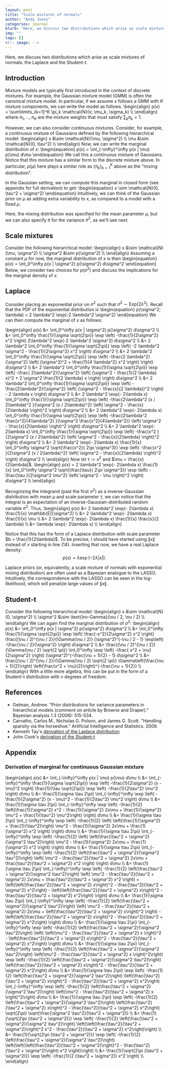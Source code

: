 ```yaml
---
layout: post
title: "Scale mixtures of normals"
author: "Andy Jones"
categories: journal
blurb: "Here, we discuss two distributions which arise as scale mixtures of normals: the Laplace and the Student-$t$."
img: ""
tags: []
<!-- image: -->
---
```


Here, we discuss two distributions which arise as scale mixtures of normals: the Laplace and the Student-$t$.

## Introduction

Mixture models are typically first introduced in the context of discrete mixtures. For example, the Gaussian mixture model (GMM) is often the canonical mixture model. In particular, if we assume $x$ follows a GMM with $K$ mixture components, we can write the model as follows.
\begin{align} p(x) = \sum\limits_{k=1}^K \pi_k \mathcal{N}(x; \mu_k, \sigma_k) \\\ \end{align}
where $\pi_1, \dots, \pi_K$ are the mixture weights that must satisfy $\sum_k \pi_k = 1$.

However, we can also consider continuous mixtures. Consider, for example, a continuous mixture of Gaussians defined by the following hierarchical model:
\begin{align} x &\sim \mathcal{N}(\mu, \sigma^2) \\\ \mu &\sim \mathcal{N}(0, \tau^2) \\\ \end{align}
Now, we can write the marginal distribution of $x$:
\begin{equation} p(x) = \int_{-\infty}^\infty p(x | \mu) p(\mu) d\mu \end{equation}
We call this a continuous mixture of Gaussians. Notice that this mixture has a similar form to the discrete mixture above. In particular, $p(\mu)$ here plays a similar role as $\{\pi_k\}_{k=1}^K$ above as the "mixing distribution".

In the Gaussian setting, we can compute this marginal in closed form (see appendix for full derivation) to get:
\begin{equation} x \sim \mathcal{N}(0, \tau^2 + \sigma^2) \end{equation}
Intuitively, we can think of the Gaussian prior on $\mu$ as adding extra variability to $x$, as compared to a model with a fixed $\mu$.

Here, the mixing distribution was specified for the mean parameter $\mu$, but we can also specify it for the variance $\sigma^2$, as we'll see next.



## Scale mixtures

Consider the following hierarchical model:
\begin{align} x &\sim \mathcal{N}(\mu, \sigma^2) \\\ \sigma^2 &\sim p(\sigma^2) \\\ \end{align}
Assuming a constant $\mu$ for now, the marginal distribution of $x$ is then
\begin{equation} p(x) = \int_0^\infty p(x | \sigma^2) p(\sigma^2) d\sigma^2 \end{equation}
Below, we consider two choices for $p(\sigma^2)$ and discuss the implications for the marginal density of $x$.

## Laplace

Consider placing an exponential prior on $\sigma^2$ such that $\sigma^2 \sim \text{Exp}(2 \lambda^2)$. Recall that the PDF of the exponential distribution is
\begin{equation} p(\sigma^2; \lambda) = 2 \lambda^2 \exp(-2 \lambda^2 \sigma^2) \end{equation}
We can then compute the marginal of $x$ as follows:

\begin{align} p(x) &= \int_0^\infty p(x | \sigma^2) p(\sigma^2) d\sigma^2 \\\ &= \int_0^\infty \frac{1}{\sigma \sqrt{2\pi}} \exp \left( -\frac{1}{2\sigma^2} x^2 \right) 2\lambda^2 \exp(-2 \lambda^2 \sigma^2) d\sigma^2 \\\ &= 2 \lambda^2 \int_0^\infty \frac{1}{\sigma \sqrt{2\pi}} \exp \left( -2 \lambda^2 \sigma^2 - \frac{1}{2\sigma^2} x^2 \right) d\sigma^2 \\\ &= 2 \lambda^2 \int_0^\infty \frac{1}{\sigma \sqrt{2\pi}} \exp \left( -\frac{2 \lambda^2}{\sigma^2} \left( (\sigma^2)^2 + \frac{1}{4 \lambda^2} x^2 \right) \right) d\sigma^2 \\\ &= 2 \lambda^2 \int_0^\infty \frac{1}{\sigma \sqrt{2\pi}} \exp \left( -\frac{ 2\lambda^2}{\sigma^2} \left( (\sigma^2 - \frac{1}{2 \lambda} x)^2 + 2 \sigma^2 \frac{1}{2 \lambda} x \right) \right) d\sigma^2 \\\ &= 2 \lambda^2 \int_0^\infty \frac{1}{\sigma \sqrt{2\pi}} \exp \left( -\frac{2\lambda^2}{\sigma^2} \left( (\sigma^2 - \frac{x}{2 \lambda})^2 \right) - 2 \lambda x \right) d\sigma^2 \\\ &= 2 \lambda^2 \exp(- 2\lambda x) \int_0^\infty \frac{1}{\sigma \sqrt{2\pi}} \exp \left( -\frac{2\lambda^2 (x / 2\lambda)^2 }{\sigma^2 (x / 2\lambda)^2} \left( \sigma^2 - \frac{x}{2\lambda} \right)^2  \right) d\sigma^2 \\\ &= 2 \lambda^2 \exp(- 2\lambda x) \int_0^\infty \frac{1}{\sigma \sqrt{2\pi}} \exp \left( -\frac{2\lambda^2 \frac{x^2}{4\lambda^2} }{\sigma^2 \frac{x^2}{4\lambda^2}} \left( \sigma^2 - \frac{x}{2\lambda} \right)^2  \right) d\sigma^2 \\\ &= 2 \lambda^2 \exp(- 2\lambda x) \int_0^\infty \frac{1}{\sigma \sqrt{2\pi}} \exp \left( -\frac{x^2 }{2\sigma^2 (x / 2\lambda)^2} \left( \sigma^2 - \frac{x}{2\lambda} \right)^2  \right) d\sigma^2 \\\ &= 2 \lambda^2 \exp(- 2\lambda x) \frac{1}{x} \int_0^\infty \sigma^2 \sqrt{\frac{x^2}{ 2\pi \sigma^3}} \exp \left( -\frac{x^2 }{2\sigma^2 (x / 2\lambda)^2} \left( \sigma^2 - \frac{x}{2\lambda} \right)^2  \right) d\sigma^2 \\\ \end{align}
Now let $\tau := x^2$ and $\mu = \frac{x}{2\lambda}$.
\begin{align} p(x) = 2 \lambda^2 \exp(- 2\lambda x) \frac{1}{x} \int_0^\infty \sigma^2 \sqrt{\frac{\tau}{ 2\pi \sigma^3}} \exp \left( -\frac{\tau }{2\sigma^2 \mu^2} \left( \sigma^2 - \mu \right)^2  \right) d\sigma^2 \\\ \end{align}

Recognizing the integrand (past the first $\sigma^2$) as a inverse-Gaussian distribution with mean $\mu$ and scale parameter $\tau$, we can notice that the integral is an expectation of an inverse-Gaussian-distributed random variable $\sigma^2$. Thus,
\begin{align} p(x) &=  2 \lambda^2 \exp(- 2\lambda x) \frac{1}{x} \mathbb{E}[\sigma^2] \\\ &= 2 \lambda^2 \exp(- 2\lambda x) \frac{1}{x} \mu \\\ &= 2 \lambda^2 \exp(- 2\lambda x) \frac{1}{x} \frac{x}{2 \lambda} \\\ &= \lambda \exp(- 2\lambda x) \\\ \end{align}

Notice that this has the form of a Laplace distribution with scale parameter $b = \frac{1}{2\lambda}$. To be precise, I should have started using $\|x\|$ instead of $x$ starting in line $(14)$. Inserting that now, we have a real Laplace density:
$$p(x) = \lambda \exp(- 2\lambda |x|).$$

Laplace priors (or, equivalently, a scale mixture of normals with exponential mixing distribution) are often used as a Bayesian analogue to the LASSO. Intuitively, the correspondence with the LASSO can be seen in the log-likelihood, which will penalize large values of $\|x\|$.

## Student-t

Consider the following hierarchical model:
\begin{align} x &\sim \mathcal{N}(0, \sigma^2) \\\ \sigma^2 &\sim \text{Inv-Gamma}(\nu / 2, \nu / 2) \\\ \end{align}
We can again find the marginal distribution of $\sigma^2$:
\begin{align} p(x) &= \int_0^\infty p(x | \sigma^2) p(\sigma^2) d\sigma^2 \\\ &= \int_0^\infty \frac{1}{\sigma \sqrt{2\pi}} \exp \left( \frac{-x^2}{2\sigma^2} x^2 \right) \frac{(\nu / 2)^{\nu / 2}}{\Gamma(\nu / 2)} (\sigma^2)^{-\nu / 2 - 1} \exp\left( -\frac{\nu / 2}{\sigma^2} \right) d\sigma^2 \\\ &= \frac{(\nu / 2)^{\nu / 2}}{\Gamma(\nu / 2) \sqrt{2 \pi}} \int_0^\infty \exp \left( -\frac{ x^2 + \nu}{2\sigma^2}  \right) (\sigma^2)^{-\frac{\nu + 1}{2} - 1} d\sigma^2 \\\ &= \frac{(\nu / 2)^{\nu / 2}}{\Gamma(\nu / 2) \sqrt{2 \pi}} \Gamma\left(\frac{\nu + 1}{2}\right) \left(\frac{x^2 + \nu}{2}\right)^{-\frac{\nu + 1}{2}} \\\ \end{align}
With a little more algebra, this can be put in the form of a Student-t distribution with $\nu$ degrees of freedom.

## References

- Gelman, Andrew. "Prior distributions for variance parameters in hierarchical models (comment on article by Browne and Draper)." Bayesian analysis 1.3 (2006): 515-534.
- Carvalho, Carlos M., Nicholas G. Polson, and James G. Scott. "Handling sparsity via the horseshoe." Artificial Intelligence and Statistics. 2009.
- Kenneth Tay's [derivation of the Laplace distribution](https://statisticaloddsandends.wordpress.com/2018/12/21/laplace-distribution-as-a-mixture-of-normals/)
- John Cook's [derivation of the Student-t](https://www.johndcook.com/t_normal_mixture.pdf)


## Appendix

### Derivation of marginal for continuous Gaussian mixture

\begin{align} p(x) &= \int_{-\infty}^\infty p(x \| \mu) p(\mu) d\mu \\\ &= \int_{-\infty}^\infty \frac{1}{\sigma \sqrt{2\pi}} \exp \left( -\frac{1}{2\sigma^2} (x - \mu)^2 \right) \frac{1}{\tau \sqrt{2\pi}} \exp \left( -\frac{1}{2\tau^2} \mu^2 \right) d\mu \\\ &= \frac{1}{\sigma \tau 2\pi} \int_{-\infty}^\infty \exp \left( -\frac{1}{2\sigma^2} (x - \mu)^2 - \frac{1}{2\tau^2} \mu^2 \right) d\mu \\\ &= \frac{1}{\sigma \tau 2\pi} \int_{-\infty}^\infty \exp \left( -\frac{1}{2} \left(\frac{1}{\sigma^2} x^2 - \frac{1}{\sigma^2} 2x\mu + \frac{1}{\sigma^2} \mu^2 + \frac{1}{\tau^2} \mu^2\right) \right) d\mu \\\ &= \frac{1}{\sigma \tau 2\pi} \int_{-\infty}^\infty \exp \left( -\frac{1}{2} \left( \left(\frac{1}{\sigma^2} + \frac{1}{\tau^2}\right) \mu^2 - \frac{1}{\sigma^2} 2x\mu + \frac{1}{\sigma^2} x^2 \right) \right) d\mu \\\ &= \frac{1}{\sigma \tau 2\pi} \int_{-\infty}^\infty \exp \left( -\frac{1}{2} \left( \left(\frac{\tau^2 + \sigma^2}{\sigma^2 \tau^2}\right) \mu^2 - \frac{1}{\sigma^2} 2x\mu + \frac{1}{\sigma^2} x^2 \right) \right) d\mu \\\ &= \frac{1}{\sigma \tau 2\pi} \int_{-\infty}^\infty \exp \left( -\frac{1}{2} \left(\frac{\tau^2 + \sigma^2}{\sigma^2 \tau^2}\right) \left( \mu^2 - \frac{\tau^2}{\tau^2 + \sigma^2} 2x\mu + \frac{\tau^2}{\tau^2 + \sigma^2} x^2 \right) \right) d\mu \\\ &= \frac{1}{\sigma \tau 2\pi} \int_{-\infty}^\infty \exp \left( -\frac{1}{2} \left(\frac{\tau^2 + \sigma^2}{\sigma^2 \tau^2}\right) \left( \mu^2 - \frac{\tau^2}{\tau^2 + \sigma^2} 2x\mu + \frac{\tau^2}{\tau^2 + \sigma^2} x^2 \right) + \left(\left(\frac{\tau^2}{\tau^2 + \sigma^2} x\right)^2 - \frac{\tau^2}{\tau^2 + \sigma^2} x^2\right) - \left(\left(\frac{\tau^2}{\tau^2 + \sigma^2} x\right)^2 - \frac{\tau^2}{\tau^2 + \sigma^2} x^2\right) \right) d\mu \\\ &= \frac{1}{\sigma \tau 2\pi} \int_{-\infty}^\infty \exp \left( -\frac{1}{2} \left(\frac{\tau^2 + \sigma^2}{\sigma^2 \tau^2}\right) \left( \mu^2 - \frac{\tau^2}{\tau^2 + \sigma^2} 2x\mu + \left(\frac{\tau^2}{\tau^2 + \sigma^2} x\right)^2 \right) - \left(\left(\frac{\tau^2}{\tau^2 + \sigma^2} x\right)^2 - \frac{\tau^2}{\tau^2 + \sigma^2} x^2\right) \right) d\mu \\\ &= \frac{1}{\sigma \tau 2\pi} \int_{-\infty}^\infty \exp \left( -\frac{1}{2} \left(\frac{\tau^2 + \sigma^2}{\sigma^2 \tau^2}\right) \left( \left(\mu^2 - \frac{\tau^2}{\tau^2 + \sigma^2} x \right)^2 - \left(\frac{\tau^2}{\tau^2 + \sigma^2} x\right)^2 - \frac{\tau^2}{\tau^2 + \sigma^2} x^2\right) \right)  d\mu \\\ &= \frac{1}{\sigma \tau 2\pi} \int_{-\infty}^\infty \exp \left( -\frac{1}{2} \left(\frac{\tau^2 + \sigma^2}{\sigma^2 \tau^2}\right) \left(\mu^2 - \frac{\tau^2}{\tau^2 + \sigma^2} x \right)^2\right) \exp \left( -\frac{1}{2} \left(\frac{\tau^2 + \sigma^2}{\sigma^2 \tau^2}\right) \left(\frac{\tau^2}{\tau^2 + \sigma^2} x\right)^2 - \frac{\tau^2}{\tau^2 + \sigma^2} x^2\right)  d\mu \\\ &= \frac{1}{\sigma \tau 2\pi} \exp \left( -\frac{1}{2} \left(\frac{\tau^2 + \sigma^2}{\sigma^2 \tau^2}\right) \left(\frac{\tau^2}{\tau^2 + \sigma^2} x\right)^2 - \frac{\tau^2}{\tau^2 + \sigma^2} x^2\right) \int_{-\infty}^\infty \exp \left( -\frac{1}{2} \left(\frac{\tau^2 + \sigma^2}{\sigma^2 \tau^2}\right) \left(\mu^2 - \frac{\tau^2}{\tau^2 + \sigma^2} x \right)^2\right)  d\mu \\\ &= \frac{1}{\sigma \tau 2\pi} \exp \left( -\frac{1}{2} \left(\frac{\tau^2 + \sigma^2}{\sigma^2 \tau^2}\right) \left(\frac{\tau^2}{\tau^2 + \sigma^2} x\right)^2 - \frac{\tau^2}{\tau^2 + \sigma^2} x^2\right) \sqrt{2\pi} \sqrt{\frac{\sigma^2 \tau^2}{\tau^2 + \sigma^2}} \\\ &= \frac{1}{\sqrt{2\pi (\tau^2 + \sigma^2)}} \exp \left( -\frac{1}{2} \left(\frac{\tau^2 + \sigma^2}{\sigma^2 \tau^2}\right) \left(\left(\frac{\tau^2}{\tau^2 + \sigma^2}\right)^2 x^2 - \frac{\tau^2}{\tau^2 + \sigma^2} x^2\right)\right) \\\ &= \frac{1}{\sqrt{2\pi (\tau^2 + \sigma^2)}} \exp \left( -\frac{1}{2} \left(\frac{\tau^2 + \sigma^2}{\sigma^2 \tau^2}\right) \left(\left(\left(\frac{\tau^2}{\tau^2 + \sigma^2}\right)^2 - \frac{\tau^2}{\tau^2 + \sigma^2}\right) x^2 \right)\right) \\\ &= \frac{1}{\sqrt{2\pi (\tau^2 + \sigma^2)}} \exp \left( -\frac{1}{2 (\tau^2 + \sigma^2)}  x^2 \right) \\\ \end{align}
